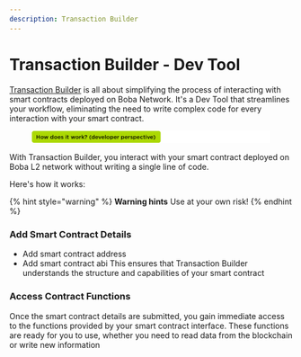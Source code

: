 ```yaml
---
description: Transaction Builder
---
```


# Transaction Builder - Dev Tool

[Transaction Builder](https://gateway.boba.network/devtools) is all about simplifying the process of interacting with smart contracts deployed on Boba Network. It's a Dev Tool that streamlines your workflow, eliminating the need to write complex code for every interaction with your smart contract.

<figure><img src="../../../assets/how does it work developer.png" alt=""><figcaption></figcaption></figure>

With Transaction Builder, you interact with your smart contract deployed on Boba L2 network without writing a single line of code.

Here's how it works:

{% hint style="warning" %}
**Warning hints** Use at your own risk!
{% endhint %}

### Add Smart Contract Details
 - Add smart contract address
 - Add smart contract abi
This ensures that Transaction Builder understands the structure and capabilities of your smart contract

### Access Contract Functions
Once the smart contract details are submitted, you gain immediate access to the functions provided by your smart contract interface. These functions are ready for you to use, whether you need to read data from the blockchain or write new information
